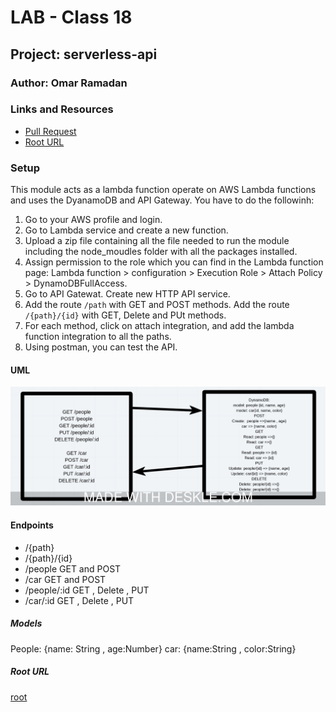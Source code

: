 # LAB - Class 18

## Project: serverless-api

### Author: Omar Ramadan

### Links and Resources

- [Pull Request](https://github.com/401-repos/serverless-api/pull/1)
- [Root URL](https://47va41qh1l.execute-api.us-east-1.amazonaws.com/)

### Setup

This module acts as a lambda function operate on AWS Lambda functions and uses the DyanamoDB and API Gateway. You have to do the followinh:

1. Go to your AWS profile and login.
2. Go to Lambda service and create a new function.
3. Upload a zip file containing all the file needed to run the module including the node_moudles folder with all the packages installed.
4. Assign permission to the role which you can find in the Lambda function page: Lambda function > configuration > Execution Role > Attach Policy > DynamoDBFullAccess.
5. Go to API Gatewat. Create new HTTP API service.
6. Add the route `/path` with GET and POST methods. Add the route `/{path}/{id}` with GET, Delete and PUt methods.
7. For each method, click on attach integration, and add the lambda function integration to all the paths.
8. Using postman, you can test the API.

#### UML

![UML](apigateway.jpeg)

#### Endpoints

- /{path}
- /{path}/{id}
- /people GET and POST
- /car GET and POST
- /people/:id  GET , Delete , PUT
- /car/:id  GET , Delete , PUT

##### Models

People: {name: String , age:Number}
car: {name:String , color:String}

##### Root URL

[root](https://47va41qh1l.execute-api.us-east-1.amazonaws.com/)
